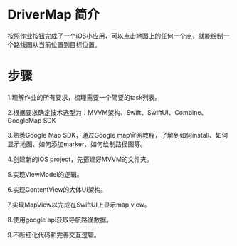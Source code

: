 # DriverMap 简介
按照作业按钮完成了一个iOS小应用，可以点击地图上的任何一个点，就能绘制一个路线图从当前位置到目标位置。

# 步骤
1.理解作业的所有要求，梳理需要一个简要的task列表。

2.根据要求确定技术选型为：MVVM架构、Swift、SwiftUI、Combine、GoogleMap SDK

3.熟悉Google Map SDK，通过Google map官网教程，了解到如何install、如何显示地图、如何添加marker、如何绘制路径图等。

4.创建新的iOS project，先搭建好MVVM的文件夹。

5.实现ViewModel的逻辑。

6.实现ContentView的大体UI架构。

7.实现MapView以完成在SwiftUI上显示map view。

8.使用google api获取导航路径数据。

9.不断细化代码和完善交互逻辑。

